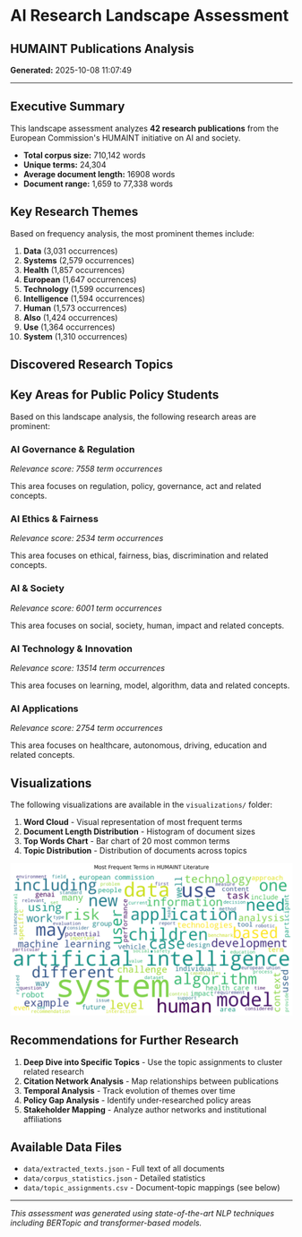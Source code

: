 # AI Research Landscape Assessment
## HUMAINT Publications Analysis

**Generated:** 2025-10-08 11:07:49

---

## Executive Summary

This landscape assessment analyzes **42 research publications** from the European Commission's HUMAINT initiative on AI and society.

- **Total corpus size:** 710,142 words
- **Unique terms:** 24,304
- **Average document length:** 16908 words
- **Document range:** 1,659 to 77,338 words

## Key Research Themes

Based on frequency analysis, the most prominent themes include:

1. **Data** (3,031 occurrences)
2. **Systems** (2,579 occurrences)
3. **Health** (1,857 occurrences)
4. **European** (1,647 occurrences)
5. **Technology** (1,599 occurrences)
6. **Intelligence** (1,594 occurrences)
7. **Human** (1,573 occurrences)
8. **Also** (1,424 occurrences)
9. **Use** (1,364 occurrences)
10. **System** (1,310 occurrences)

## Discovered Research Topics

## Key Areas for Public Policy Students

Based on this landscape analysis, the following research areas are prominent:

### AI Governance & Regulation
*Relevance score: 7558 term occurrences*

This area focuses on regulation, policy, governance, act and related concepts.

### AI Ethics & Fairness
*Relevance score: 2534 term occurrences*

This area focuses on ethical, fairness, bias, discrimination and related concepts.

### AI & Society
*Relevance score: 6001 term occurrences*

This area focuses on social, society, human, impact and related concepts.

### AI Technology & Innovation
*Relevance score: 13514 term occurrences*

This area focuses on learning, model, algorithm, data and related concepts.

### AI Applications
*Relevance score: 2754 term occurrences*

This area focuses on healthcare, autonomous, driving, education and related concepts.

## Visualizations

The following visualizations are available in the `visualizations/` folder:

1. **Word Cloud** - Visual representation of most frequent terms
2. **Document Length Distribution** - Histogram of document sizes
3. **Top Words Chart** - Bar chart of 20 most common terms
4. **Topic Distribution** - Distribution of documents across topics

![Word Cloud](visualizations/wordcloud.png)

## Recommendations for Further Research

1. **Deep Dive into Specific Topics** - Use the topic assignments to cluster related research
2. **Citation Network Analysis** - Map relationships between publications
3. **Temporal Analysis** - Track evolution of themes over time
4. **Policy Gap Analysis** - Identify under-researched policy areas
5. **Stakeholder Mapping** - Analyze author networks and institutional affiliations

## Available Data Files

- `data/extracted_texts.json` - Full text of all documents
- `data/corpus_statistics.json` - Detailed statistics
- `data/topic_assignments.csv` - Document-topic mappings (see below)

---

*This assessment was generated using state-of-the-art NLP techniques including BERTopic and transformer-based models.*
